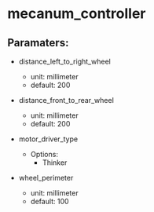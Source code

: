 # mecanum_controller


## Paramaters:

- distance_left_to_right_wheel
    - unit: millimeter 
    - default: 200
- distance_front_to_rear_wheel
    - unit: millimeter
    - default: 200
- motor_driver_type
    - Options: 
        - Thinker

- wheel_perimeter
    - unit: millimeter
    - default: 100